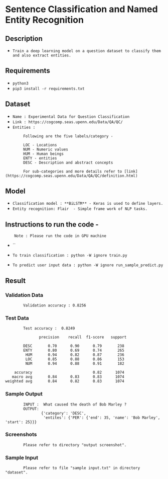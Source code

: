 # Sentence Classification and Named Entity Recognition

## Description 

- `Train a deep learning model on a question dataset to classify them and also extract entities.`

## Requirements

- `python3`
- `pip3 install -r requirements.txt`

## Dataset

- `Name : Experimental Data for Question Classification `
- `Link : https://cogcomp.seas.upenn.edu/Data/QA/QC/ ` 
- `Entities : `
```
        Following are the five labels/category -

        LOC - Locations
        NUM - Numeric values
        HUM - Human beings
        ENTY - entities
        DESC - Description and abstract concepts

        For sub-categories and more details refer to [link](https://cogcomp.seas.upenn.edu/Data/QA/QC/definition.html)

```

## Model 

- `Classification model : **BiLSTM** - Keras is used to define layers.`
- `Entity recognition: Flair  - Simple frame work of NLP tasks.` 

## Instructions to run the code -

        Note : Please run the code in GPU machine
          
- ``

- `To train classification : python -W ignore train.py`
- `To predict user input data : python -W ignore run_sample_predict.py `


## Result

### Validation Data
```
        Validation accuracy : 0.8256
```
### Test Data
```
        Test accuracy :  0.8249

               precision    recall  f1-score   support

        DESC       0.70      0.90      0.79       238
        ENTY       0.80      0.69      0.74       265
         HUM       0.94      0.82      0.87       236
         LOC       0.85      0.88      0.86       153
         NUM       0.94      0.88      0.91       182

    accuracy                           0.82      1074
   macro avg       0.84      0.83      0.83      1074
weighted avg       0.84      0.82      0.83      1074

```
### Sample Output
```
        INPUT :  What caused the death of Bob Marley ?
        OUTPUT: 
                {'category': 'DESC',
                 'entites': {'PER': {'end': 35, 'name': 'Bob Marley', 'start': 25}}}

```

### Screenshots
```
        Please refer to directory "output screenshot".
```

### Sample Input
```
        Please refer to file "sample input.txt" in directory "dataset".

